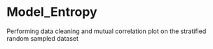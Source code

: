 # Model_Entropy
Performing data cleaning and mutual correlation plot on the stratified random sampled dataset
